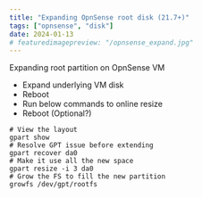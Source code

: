 ```yaml
---
title: "Expanding OpnSense root disk (21.7+)"
tags: ["opnsense", "disk"]
date: 2024-01-13
# featuredimagepreview: "/opnsense_expand.jpg"
---
```


Expanding root partition on OpnSense VM

- Expand underlying VM disk
- Reboot
- Run below commands to online resize
- Reboot (Optional?)

```shell
# View the layout
gpart show
# Resolve GPT issue before extending
gpart recover da0
# Make it use all the new space
gpart resize -i 3 da0
# Grow the FS to fill the new partition
growfs /dev/gpt/rootfs
```
